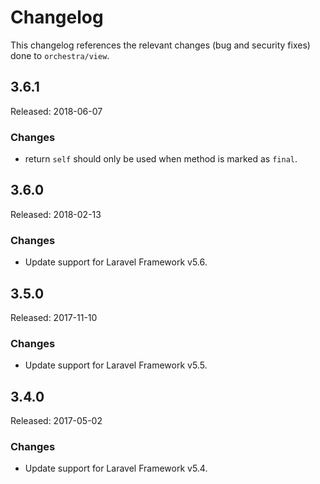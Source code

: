 # Changelog

This changelog references the relevant changes (bug and security fixes) done to `orchestra/view`.

## 3.6.1

Released: 2018-06-07

### Changes

* return `self` should only be used when method is marked as `final`.

## 3.6.0

Released: 2018-02-13

### Changes

* Update support for Laravel Framework v5.6.

## 3.5.0

Released: 2017-11-10

### Changes

* Update support for Laravel Framework v5.5.

## 3.4.0

Released: 2017-05-02

### Changes

* Update support for Laravel Framework v5.4.
